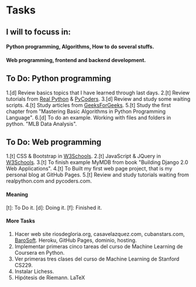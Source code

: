 # Tasks

## I will to focuss in:
#### Python programming, Algorithms, How to do several stuffs.
#### Web programming, frontend and backend development.

## To Do: Python programming
1.[d] Review basics topics that I have learned through last days.
2.[t] Review tutorials from [Real Python](http://www.realpython.com) & [PyCoders](http://www.pycoders.com).
3.[d] Review and study some waiting scripts.
4.[t] Study articles from [GeeksForGeeks](http://www.geeksforgeeks.com).
5.[t] Study the first chapter from "Mastering Basic Algorithms in Python Programming Language".
6.[d] To do an example. Working with files and folders in python. "MLB Data Analysis".

## To Do: Web programming
1.[t] CSS & Bootstrap in [W3Schools](http://www.w3shools.com).
2.[t] JavaScript & JQuery in [W3Schools](http://www.w3shools.com).
3.[t] To finish example MyMDB from book "Building Django 2.0 Web Applications".
4.[t] To Built my first web page project, that is my personal blog at GitHub Pages.
5.[t] Review and study tutorials waiting from realpython.com and pycoders.com.

#### Meaning
[t]: To Do it.
[d]: Doing it.
[f]: Finished it.

#### More Tasks
1. Hacer web site riosdegloria.org, casavelazquez.com, cubanstars.com, [BaroSoft](http://alayoalex.github.io). Heroku, GitHub Pages, dominio, hosting.
2. Implementar primeras cinco tareas del curso de Machine Learning de Coursera en Python.
3. Ver primeras tres clases del curso de Machine Learning de Stanford CS229.
4. Instalar Lichess.
5. Hipótesis de Riemann. LaTeX
